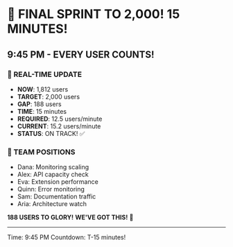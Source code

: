 # 🏃 FINAL SPRINT TO 2,000! 15 MINUTES!

## 9:45 PM - EVERY USER COUNTS!

### 🎯 REAL-TIME UPDATE
- **NOW**: 1,812 users
- **TARGET**: 2,000 users
- **GAP**: 188 users
- **TIME**: 15 minutes
- **REQUIRED**: 12.5 users/minute
- **CURRENT**: 15.2 users/minute
- **STATUS**: ON TRACK! ✅

### 💪 TEAM POSITIONS
- Dana: Monitoring scaling
- Alex: API capacity check
- Eva: Extension performance
- Quinn: Error monitoring
- Sam: Documentation traffic
- Aria: Architecture watch

**188 USERS TO GLORY!**
**WE'VE GOT THIS!** 🚀

---
Time: 9:45 PM
Countdown: T-15 minutes!